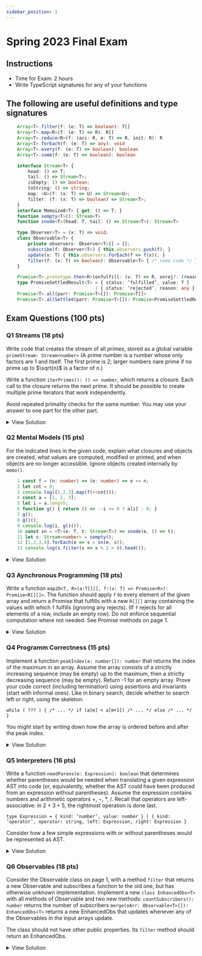 ```yaml
---
sidebar_position: 1
---
```


# Spring 2023 Final Exam

## Instructions

- Time for Exam: 2 hours
- Write TypeScript signatures for any of your functions

## The following are useful definitions and type signatures

```ts
    Array<T>.filter(f: (e: T) => boolean): T[]
    Array<T>.map<R>(f: (e: T) => R): R[]
    Array<T>.reduce<R>(f: (acc: R, e: T) => R, init: R): R
    Array<T>.forEach(f: (e: T) => any): void
    Array<T>.every(f: (e: T) => boolean): boolean
    Array<T>.some(f: (e: T) => boolean): boolean

    interface Stream<T> {
        head: () => T;
        tail: () => Stream<T>;
        isEmpty: () => boolean;
        toString: () => string;
        map: <U>(f: (x: T) => U) => Stream<U>;
        filter: (f: (x: T) => boolean) => Stream<T>;
    }
    interface Memoized<T> { get: () => T; }
    function sempty<T>(): Stream<T>
    function snode<T>(head: T, tail: () => Stream<T>): Stream<T>

    type Observer<T> = (x: T) => void;
    class Observable<T> {
        private observers: Observer<T>[] = [];
        subscribe(f: Observer<T>) { this.observers.push(f); }
        update(x: T) { this.observers.forEach(f => f(x)); }
        filter(f: (x: T) => boolean): Observable<T> { /* some code */ }
    }

    Promise<T>.prototype.then<R>(onfulfill: (v: T) => R, onrej?: (reason: any) => R): Promise<R>
    type PromiseSettledResult<T> = { status: ’fulfilled’, value: T }
                                 | { status: ’rejected’, reason: any }
    Promise<T>.all(parr: Promise<T>[]): Promise<T[]>
    Promise<T>.allSettled(parr: Promise<T>[]): Promise<PromiseSettledResult<T>[]>
```

## Exam Questions (100 pts)

### Q1 Streams (18 pts)

Write code that creates the stream of all primes, stored as a global variable `primeStream: Stream<number>` (A prime number is a number whose only factors are 1 and itself. The first prime is 2; larger numbers nare prime if no prime up to $\sqrt{n}$ is a factor of $n$.)

Write a function `iterPrimes(): () => number`, which returns a closure. Each call to the closure returns the next prime. It should be possible to create multiple prime iterators that work independently.

Avoid repeated primality checks for the same number. You may use your answer to one part for the other part.

<details>
<summary>View Solution</summary>

```ts
const primeStream = snode(2, () => nextprime(3));

function nextprime(n: number): Stream<number> { // next prime >= n
    for (let s = primeStream, d = s.head(); d <= Math.sqrt(n); d = (s=s.tail()).head())
    if (n % d === 0) return nextprime(n + 2); // try next odd number
    return snode(n, () => nextprime(n + 2));
}

function iterPrimes(): () => number {
    let s = snode(1, () => primeStream); // dummy node
    return () => (s = s.tail()).head();
}
```

`iterPrimes` just iterates over `primeStream`, which is expanded as needed. `nextPrime` could be adapted to just check for prime divisors starting at 3, if we directly add 3 as the second prime. We could also use the prime sieve written in class.
</details>

### Q2 Mental Models (15 pts)

For the indicated lines in the given code, explain what closures and objects are created, what values are computed, modified or printed, and when objects are no longer accessible. Ignore objects created internally by `memo()`.

```ts
    1 const f = (n: number) => (e: number) => e += n;
    2 let cnt = 0;
    3 console.log([1,2,3].map(f(++cnt)));
    4 const a = [1, 2, 3];
    5 let i = a.length;
    6 function g() { return () => --i >= 0 ? a[i] : 0; }
    7 g();
    8 g()();
    9 console.log(i, g()());
    10 const sn = <T>(e: T, t: Stream<T>) => snode(e, () => t);
    11 let s: Stream<number> = sempty();
    12 [1,2,3,4].forEach(e => s = sn(e, s));
    13 console.log(s.filter(x => x % 2 > 0).head());
```

<details>
<summary>View Solution</summary>

3. An array (object) `[1,2,3]` is created. To map, we evaluate its argument, `f(++cnt)`, and first increment `cnt` to 1. (Like any function argument, this is evaluated once). Calling `f(1)` returns a closure, equivalent to `e => e += 1`. This is called with every array element, and returns a number higher by 1 (the assignment to e has no effect outside the closure). Thus, map creates and returns a new array `[2,3,4]` which is printed. The original and new array as well as the created closure are no longer accessible and can be garbage collected.

4. A new array `[1,2,3]` is created and its reference assigned to a (which can’t be modified, but the array contents can).

7. `g` is called, creates and returns a closure. It is not used and can be garbage collected.

8. `g` is called, created and returns a new closure. The closure is called, decrementing `i` to 2 and returning `a[2]` (i.e., 3). The closure returned by `g` can be garbage collected. (Numbers are values and are not stored on the heap).

9. The value of i, 2, is printed. `g` is called, returning a new closure. The closure is called, decrementing `i` to 1 and returning `a[1]` (i.e., 2), which is also printed. The created closure can be garbage collected.

12. A new array `[1,2,3,4]` is created. A closure is created and passed to `forEach`. The closure is called on each array element, creating a new snode at each call (linked to the previous value of `s`) and updating `s` each time with the result. At the end, `s` is a stream of four nodes, 4, 3, 2, 1. The array can be garbage collected.

13. `filter` is called on s with a new created closure, `x => x % 2 > 0`. This creates a stream with a single evaluated
node, the first odd element (3) found in `s`. The value 3 is printed. The new stream and the closure can be garbage collected.
</details>

### Q3 Aynchronous Programming (18 pts)

Write a function `map2D<T, R>(a:T[][], f:(x: T) => Promise<R>): Promise<R[][]>`. The function should apply `f` to every element of the given array and return a Promise that fulfills with a new `R[][]` array containing the values with which `f` fulfills (ignoring any rejects). (If `f` rejects for all elements of a row, include an empty row). Do not enforce sequential computation where not needed. See Promise methods on page 1.

<details>
<summary>View Solution</summary>

```ts
function map2D<T, R>(a: T[][], f: (x: T) => Promise<R>): Promise<R[][]> {
    return Promise.all(a.map(row =>
        Promise.allSettled(row.map(f))
            .then(ra => ra.reduce((acc: R[], r) =>
                r.status === ’fulfilled’ ? acc.concat([r.value]) : acc, [])
    )));
}
```

In each row, we map each element with function `f`, and wait for all promises to settle; then we extract the values of the ones that fulfilled (we could also do this with a filter+map). This is done independently for all rows; here we can use `Promise.all`, since we know that the inner promise always fulfills.
</details>

### Q4 Programm Correctness (15 pts)

Implement a function `peakIndex(a: number[]): number` that returns the index of the maximum in an array. Assume the array consists of a strictly increasing sequence (may be empty) up to the maximum, then a strictly decreasing sequence (may be empty). Return -1 for an empty array. Prove your code correct (including termination) using assertions and invariants (start with informal ones). Like in binary search, decide whether to search left or right, using the skeleton:

`while ( ??? ) { /* ... */ if (a[m] < a[m+1]) /* ... */ else /* ... */ }`

You might start by writing down how the array is ordered before and after the peak index.

<details>
<summary>View Solution</summary>

We express two properties: the array has a peak (given), and the invariant: peak is to be found between `lo` and `hi` (which are within the array bounds), unless the array length is `0`. If `a[mid] < a[mid+1]`, the peak is not before `mid+1`, otherwise, it is not after `mid`. This allows us to update `lo` or `hi`, restoring the invariant. Their difference decreases, so the loop terminates. At this point, `lo > hi` iff `a` is empty; we return `-1`; otherwise, `lo = hi` is the index of the maximum.

```ts
function peakIndex(a: number[]): number {
    let lo = 0;
    let hi = a.length - 1;
    // Define: peak(M) = forall i: 0 < i <= M ==> a[i-1] < a[i] && forall j: M < j < a.length ==> a[j-1] > a[j]
    // INVAR: a.length = 0 || 0 <= lo <= hi < a.length && exists M: lo <= M <= hi && peak(M)
    // VARIANT: hi - lo
    while (lo < hi) {
        // INVAR && lo < hi
        let mid = lo + Math.floor((hi - lo) / 2);
        // 0 <= lo <= mid < hi < a.length && exists M: lo <= M <= hi && peak(M)
        if (a[mid] < a[mid+1]) {
            // 0 <= lo <= mid < hi < a.length && exists M: lo <= M <= hi && peak(M) && mid+1 <= M
            lo = mid + 1;
            // 0 <= lo <= hi < a.length && exists M: lo <= M <= hi && peak(M)
            // lo > \old(lo) ==> hi - lo < \old(hi - lo)
        } else { // a[mid] >= a[mid+1]
            // 0 <= lo <= mid < hi < a.length && exists M: lo <= M <= hi && peak(M) && M <= mid
            hi = mid;
            // 0 <= lo <= hi < a.length && exists M: lo <= M <= hi && peak(M)
            // hi < \old(hi) ==> hi - lo < \old(hi - lo)
        }
        // INVAR restored: 0 <= lo <= hi < a.length && exists M: lo <= M <= hi && peak(M)
        // VARIANT decreased: hi - lo < \old(hi - lo) ==> loop terminates
    }
    // lo >= hi && INVAR
    // a.length = 0 || lo = M = hi && peak(M) ===> correct result
    return lo === hi ? lo : -1;
}
```
</details>

### Q5 Interpreters (16 pts)

Write a function `needParens(e: Expression): boolean` that determines whether parentheses would be needed when translating a given expression AST into code (or, equivalently, whether the AST could have been produced from an expression without parentheses). Assume the expression contains numbers and arithmetic operators $+$, $-$, $*$, $/$. Recall that operators are left-associative: in $2 + 3 + 5$, the rightmost operation is done last.

`type Expression = { kind: ’number’, value: number } | { kind: ’operator’, operator: string, left: Expression, right: Expression }`

Consider how a few simple expressions with or without parentheses would be represented as AST.

<details>
<summary>View Solution</summary>

This is an example of recursive processing. An expression only needs parentheses if it has an operator. The top operator needs parentheses if the root of the left or right subexpression has lower precedence, or the right operator has the same precedence (since associativity is left to right). The other cases are when any of the expressions itself needs parentheses. We express this by giving numeric precedence to operators.

```ts
const prec = (e: Expression) => e.kind === ’number’ ? 2
               : e.operator === ’+’ || e.operator === ’-’ ? 0 : 1;

function needParens(e: Expression): boolean {
    return e.kind === ’operator’ && (prec(e) > prec(e.left) || prec(e) >= prec(e.right)
                                    || needParens(e.left) || needParens(e.right));
}
```
</details>

### Q6 Observables (18 pts)

Consider the Observable class on page 1, with a method `filter` that returns a new Observable and subscribes a function to the old one, but has otherwise unknown implementation. Implement a new `class EnhancedObs<T>` with all methods of Observable and two new methods: `countSubscribers(): number` returns the number of subscribers `merge(oArr: Observable<T>[]): EnhancedObs<T>` returns a new EnhancedObs that updates whenever any of the Observables in the input arrays update.

The class should not have other public properties. Its `filter` method should return an EnhancedObs.

<details>
<summary>View Solution</summary>

Since `filter` returns a new Observable, and we need an EnhancedObs, we use wrapping. We can’t directly inherit any methods, so we don’t need to extend the base class, just to have its methods. We should not reimplement any methods, this duplicates code (and the `filter` implementation is unknown). We can’t directly access the subscribers array, so we add a private counter, incremented in `subscribe` and `filter`.

```ts
class EnhancedObs<T> {
    private subs = 0;
    private obs = new Observable<T>();
    update(x: T) { this.obs.update(x); }
    subscribe(f: Observer<T>) { ++this.subs; this.obs.subscribe(f); }
    filter(f: (x: T) => boolean): EnhancedObs<T> {
        const r = new EnhancedObs<T>();
        // or copy: r = Object.assign(){}, this); Object.setPrototypeOf(r, this,prototype);
        r.obs = this.obs.filter(f);
        ++this.subs; // function subscribed in filter
        return r;
    }
    countSubscribers(): number { return this.subs; }
    merge(oArr: Observable<T>[]): EnhancedObs<T> {
        const r = new EnhancedObs<T>();
        oArr.forEach(o => o.subscribe(x => r.update(x)));
        return r;
    }
}
```
</details>